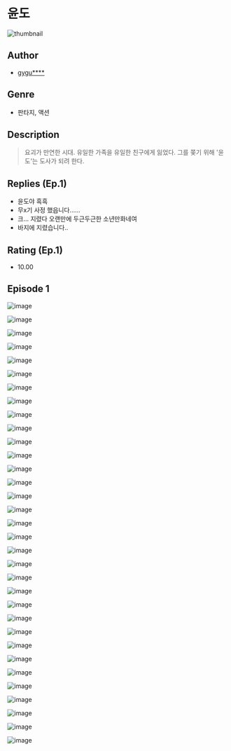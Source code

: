 # 윤도
![thumbnail](https://image-comic.pstatic.net/user_contents_data/challenge_comic/2023/05/25/301777/upload_7221019965476320612_480x623.jpeg)

## Author
- [gygu****](https://comic.naver.com/artistTitle?id=301777)

## Genre
- 판타지, 액션

## Description
> 요괴가 만연한 시대. 유일한 가족을 유일한 친구에게 잃었다. 그를 쫒기 위해 '윤도'는 도사가 되려 한다.

## Replies (Ep.1)
- 윤도야 흑흑
- 무x기 사정 했읍니다......
- 크... 지렸다 오랜만에 두근두근한 소년만화네여
- 바지에 지렸습니다..

## Rating (Ep.1)
- 10.00

## Episode 1
![image](https://image-comic.pstatic.net/user_contents_data/challenge_comic/2023/05/25/301777/upload_7089008196231377200.jpeg)

![image](https://image-comic.pstatic.net/user_contents_data/challenge_comic/2023/05/25/301777/upload_7077517003429327714.jpeg)

![image](https://image-comic.pstatic.net/user_contents_data/challenge_comic/2023/05/25/301777/upload_3559304295976298037.jpeg)

![image](https://image-comic.pstatic.net/user_contents_data/challenge_comic/2023/05/25/301777/upload_7377796935281161573.jpeg)

![image](https://image-comic.pstatic.net/user_contents_data/challenge_comic/2023/05/25/301777/upload_7005690280392406576.jpeg)

![image](https://image-comic.pstatic.net/user_contents_data/challenge_comic/2023/05/25/301777/upload_7293410693585580086.jpeg)

![image](https://image-comic.pstatic.net/user_contents_data/challenge_comic/2023/05/25/301777/upload_3630243678183241573.jpeg)

![image](https://image-comic.pstatic.net/user_contents_data/challenge_comic/2023/05/25/301777/upload_3918469450934871097.jpeg)

![image](https://image-comic.pstatic.net/user_contents_data/challenge_comic/2023/05/25/301777/upload_3689913973164172856.jpeg)

![image](https://image-comic.pstatic.net/user_contents_data/challenge_comic/2023/05/25/301777/upload_7017563906396795440.jpeg)

![image](https://image-comic.pstatic.net/user_contents_data/challenge_comic/2023/05/25/301777/upload_3907212860554831152.jpeg)

![image](https://image-comic.pstatic.net/user_contents_data/challenge_comic/2023/05/25/301777/upload_3472616600323045477.jpeg)

![image](https://image-comic.pstatic.net/user_contents_data/challenge_comic/2023/05/25/301777/upload_7233169375675770213.jpeg)

![image](https://image-comic.pstatic.net/user_contents_data/challenge_comic/2023/05/25/301777/upload_7378084092613638242.jpeg)

![image](https://image-comic.pstatic.net/user_contents_data/challenge_comic/2023/05/25/301777/upload_4051332450874570288.jpeg)

![image](https://image-comic.pstatic.net/user_contents_data/challenge_comic/2023/05/25/301777/upload_3689629194572345445.jpeg)

![image](https://image-comic.pstatic.net/user_contents_data/challenge_comic/2023/05/25/301777/upload_3906419898647262309.jpeg)

![image](https://image-comic.pstatic.net/user_contents_data/challenge_comic/2023/05/25/301777/upload_4063712951901173557.jpeg)

![image](https://image-comic.pstatic.net/user_contents_data/challenge_comic/2023/05/25/301777/upload_3472330529695021360.jpeg)

![image](https://image-comic.pstatic.net/user_contents_data/challenge_comic/2023/05/25/301777/upload_4134924820425356850.jpeg)

![image](https://image-comic.pstatic.net/user_contents_data/challenge_comic/2023/05/25/301777/upload_7077798474181392482.jpeg)

![image](https://image-comic.pstatic.net/user_contents_data/challenge_comic/2023/05/25/301777/upload_3762256340700062564.jpeg)

![image](https://image-comic.pstatic.net/user_contents_data/challenge_comic/2023/05/25/301777/upload_3618704115425948982.jpeg)

![image](https://image-comic.pstatic.net/user_contents_data/challenge_comic/2023/05/25/301777/upload_7363725561612690275.jpeg)

![image](https://image-comic.pstatic.net/user_contents_data/challenge_comic/2023/05/25/301777/upload_3906646419551170914.jpeg)

![image](https://image-comic.pstatic.net/user_contents_data/challenge_comic/2023/05/25/301777/upload_3833462916157629237.jpeg)

![image](https://image-comic.pstatic.net/user_contents_data/challenge_comic/2023/05/25/301777/upload_3977861975785432376.jpeg)

![image](https://image-comic.pstatic.net/user_contents_data/challenge_comic/2023/05/25/301777/upload_7089851316350105909.jpeg)

![image](https://image-comic.pstatic.net/user_contents_data/challenge_comic/2023/05/25/301777/upload_3918754429749637177.jpeg)

![image](https://image-comic.pstatic.net/user_contents_data/challenge_comic/2023/05/25/301777/upload_3775532960798826850.jpeg)

![image](https://image-comic.pstatic.net/user_contents_data/challenge_comic/2023/05/25/301777/upload_7017229664207069489.jpeg)

![image](https://image-comic.pstatic.net/user_contents_data/challenge_comic/2023/05/25/301777/upload_3702864217879623989.jpeg)

![image](https://image-comic.pstatic.net/user_contents_data/challenge_comic/2023/05/25/301777/upload_7017787115911459681.jpeg)

